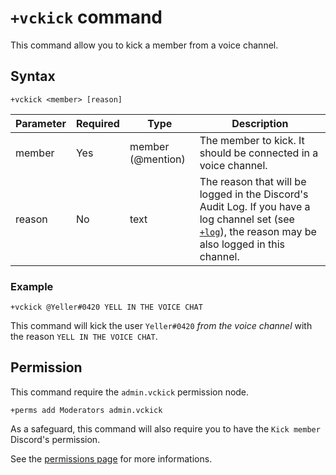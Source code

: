 # `+vckick` command
This command allow you to kick a member from a voice channel.

## Syntax
```
+vckick <member> [reason]
```
Parameter | Required | Type               | Description
----------|----------|--------------------|--------------------------------------------------
member    | Yes      | member (@mention)  | The member to kick. It should be connected in a voice channel.
reason    | No       | text               | The reason that will be logged in the Discord's Audit Log. If you have a log channel set (see [`+log`](/commands/settings/log.md)), the reason may be also logged in this channel.

### Example
```
+vckick @Yeller#0420 YELL IN THE VOICE CHAT
```
This command will kick the user `Yeller#0420` *from the voice channel* with the reason `YELL IN THE VOICE CHAT`.

## Permission
This command require the `admin.vckick` permission node.
```
+perms add Moderators admin.vckick
```
As a safeguard, this command will also require you to have the `Kick member` Discord's permission.

See the [permissions page](/permissions.md) for more informations.
